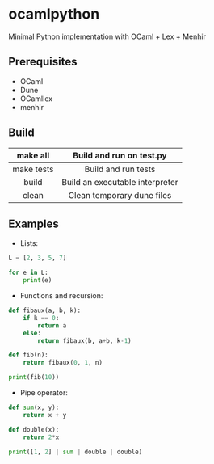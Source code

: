 # ocamlpython
Minimal Python implementation with OCaml + Lex + Menhir

## Prerequisites
- OCaml
- Dune
- OCamllex
- menhir

## Build

| make all | Build and run on test.py |
|:---:|:---:|
| make tests | Build and run tests |
| build | Build an executable interpreter |
| clean | Clean temporary dune files |

## Examples

- Lists: 
```python
L = [2, 3, 5, 7]

for e in L:
    print(e)
```

- Functions and recursion:
```python
def fibaux(a, b, k):
    if k == 0:
        return a
    else:
        return fibaux(b, a+b, k-1)

def fib(n):
    return fibaux(0, 1, n)

print(fib(10))
```

- Pipe operator:
```python
def sum(x, y):
    return x + y

def double(x):
    return 2*x

print([1, 2] | sum | double | double)
```
